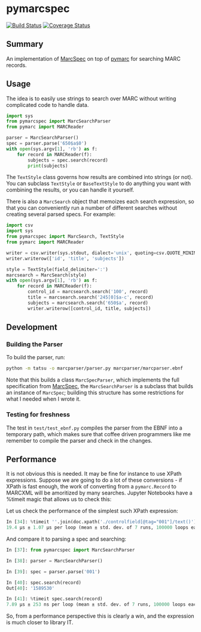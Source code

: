 # pymarcspec
[![Build Status](https://travis-ci.org/danizen/pymarcspec.svg?branch=main)](https://travis-ci.org/danizen/pymarcspec) [![Coverage Status](https://coveralls.io/repos/github/danizen/pymarcspec/badge.svg?branch=main)](https://coveralls.io/github/danizen/pymarcspec?branch=main)

## Summary 

An implementation of [MarcSpec](https://github.com/MarcSpec/MarcSpec)
on top of [pymarc](https://gitlab.com/pymarc/pymarc) for searching
MARC records.

## Usage

The idea is to easily use strings to search over MARC without writing complicated
code to handle data.

```python
import sys
from pymarcspec import MarcSearchParser
from pymarc import MARCReader

parser = MarcSearchParser()
spec = parser.parse('650$a$0')
with open(sys.argv[1], 'rb') as f:
    for record in MARCReader(f):
        subjects = spec.search(record)
        print(subjects)
```

The `TextStyle` class governs how results are combined into strings (or not).
You can subclass `TextStyle` or `BaseTextStyle` to do anything you want with combining
the results, or you can handle it yourself. 

There is also a `MarcSearch` object that memoizes each search expression, so that 
you can conveniently run a number of different searches without creating several
parsed specs. For example:

```python
import csv
import sys
from pymarcspec import MarcSearch, TextStyle
from pymarc import MARCReader

writer = csv.writer(sys.stdout, dialect='unix', quoting=csv.QUOTE_MINIMAL)
writer.writerow(['id', 'title', 'subjects'])

style = TextStyle(field_delimiter=':')
marcsearch = MarcSearch(style)
with open(sys.argv[1], 'rb') as f:
    for record in MARCReader(f):
        control_id = marcsearch.search('100', record)
        title = marcsearch.search('245[0]$a-c', record)
        subjects = marcsearch.search('650$a', record)
        writer.writerow([control_id, title, subjects])        
```

## Development

### Building the Parser

To build the parser, run:

```bash
python -m tatsu -o marcparser/parser.py marcparser/marcparser.ebnf
```

Note that this builds a class `MarcSpecParser`, which implements the full specification from
[MarcSpec](https://github.com/MarcSpec/MarcSpec), the `MarcSearchParser` is a subclass
that builds an instance of  `MarcSpec`; building this structure has some 
restrictions for what I needed when I wrote it.

### Testing for freshness

The test in `test/test_ebnf.py` compiles the parser from the EBNF into a temporary path, which makes sure
that coffee driven programmers like me remember to compile the parser and check in the changes.

## Performance

It is not obvious this is needed.  It may be fine for instance to use XPath expressions.
Suppose we are going to do a lot of these conversions - if XPath is fast enough, the work of converting
from a `pymarc.Record` to MARCXML will be amoritized by many searches.  Jupyter Notebooks have a %timeit
magic that allows us to check this:

Let us check the performance of the simplest such XPath expression:

```python
In [34]: %timeit ''.join(doc.xpath('./controlfield[@tag="001"]/text()'))                                                                                  
19.4 µs ± 1.07 µs per loop (mean ± std. dev. of 7 runs, 100000 loops each)
```

And compare it to parsing a spec and searching:

```python
In [37]: from pymarcspec import MarcSearchParser                                                    

In [38]: parser = MarcSearchParser()                                                                

In [39]: spec = parser.parse('001')                                                                 

In [40]: spec.search(record)                                                                        
Out[40]: '1589530'

In [41]: %timeit spec.search(record)                                                                
7.89 µs ± 253 ns per loop (mean ± std. dev. of 7 runs, 100000 loops each)
```

So, from a performance perspective this is clearly a win, and the expression is much closer
to library IT.
